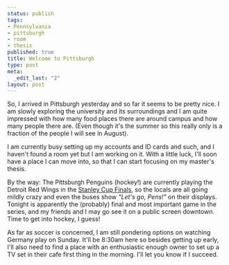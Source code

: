 ```yaml
--- 
status: publish
tags: 
- Pennsylvania
- pittsburgh
- room
- thesis
published: true
title: Welcome to Pittsburgh
type: post
meta: 
  _edit_last: "2"
layout: post
---
```

So, I arrived in Pittsburgh yesterday and so far it seems to be pretty nice. I am slowly exploring the university and its surroundings and I am quite impressed with how many food places there are around campus and how many people there are. (Even though it's the summer so this really only is a fraction of the people I will see in August).

I am currently busy setting up my accounts and ID cards and such, and I haven't found a room yet but I am working on it. With a little luck, I'll soon have a place I can move into, so that I can start focusing on my master's thesis.

By the way: The Pittsburgh Penguins (hockey!) are currently playing the Detroit Red Wings in the <a href="http://en.wikipedia.org/wiki/2007-08_Pittsburgh_Penguins_season">Stanley Cup Finals</a>, so the locals are all going mildly crazy and even the buses show <em>"Let's go, Pens!"</em> on their displays. Tonight is apparently the (probably) final and most important game in the series, and my friends and I may go see it on a public screen downtown. Time to get into hockey, I guess!

As far as soccer is concerned, I am still pondering options on watching Germany play on Sunday. It'll be 8:30am here so besides getting up early, I'll also need to find a place with an enthusiastic enough owner to set up a TV set in their cafe first thing in the morning. I'll let you know if I succeed.
